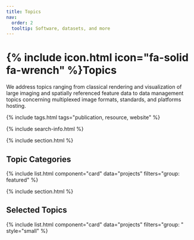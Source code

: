 ```yaml
---
title: Topics
nav:
  order: 2
  tooltip: Software, datasets, and more
---
```


# {% include icon.html icon="fa-solid fa-wrench" %}Topics

We address topics ranging from classical rendering and visualization of large imaging and spatially referenced feature data to data management topics concerning multiplexed image formats, standards, and platforms hosting.

{% include tags.html tags="publication, resource, website" %}

{% include search-info.html %}

{% include section.html %}

## Topic Categories

{% include list.html component="card" data="projects" filters="group: featured" %}

{% include section.html %}

## Selected Topics

{% include list.html component="card" data="projects" filters="group: " style="small" %}
